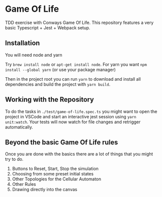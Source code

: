 # Game Of Life
TDD exercise with Conways Game Of Life. This repository features a very basic Typescript + Jest + Webpack setup.

## Installation
You will need node and yarn

Try `brew install node` or `apt-get install node`. For yarn you want `npm install --global yarn` (or use your package manager)

Then in the project root you can run `yarn` to download and install all dependencies and build the project with `yarn build`.

## Working with the Repository
To do the tasks in `./test/game-of-life.spec.ts` you might want to open the project in VSCode and start an interactive jest session using `yarn unit:watch`. Your tests will now watch for file changes and retrigger automatically.

## Beyond the basic Game Of Life rules
Once you are done with the basics there are a lot of things that you might try to do.
1. Buttons to Reset, Start, Stop the simulation
2. Choosing from some preset initial states
3. Other Topologies for the Cellular Automaton
4. Other Rules
5. Drawing directly into the canvas
